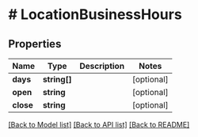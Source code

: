 # # LocationBusinessHours

## Properties

Name | Type | Description | Notes
------------ | ------------- | ------------- | -------------
**days** | **string[]** |  | [optional]
**open** | **string** |  | [optional]
**close** | **string** |  | [optional]

[[Back to Model list]](../../README.md#models) [[Back to API list]](../../README.md#endpoints) [[Back to README]](../../README.md)
